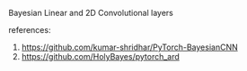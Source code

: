 Bayesian Linear and 2D Convolutional layers

references:

1. https://github.com/kumar-shridhar/PyTorch-BayesianCNN
2. https://github.com/HolyBayes/pytorch_ard
